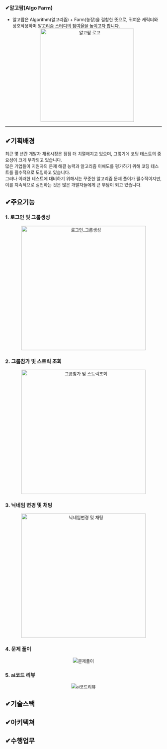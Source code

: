 ### ✔알고팜(Algo Farm)
- 알고팜은 Algorithm(알고리즘) + Farm(농장)을 결합한 뜻으로, 귀여운 캐릭터와 상호작용하며 알고리즘 스터디의 참여율을 높이고자 합니다.
  <div align="center">
    <img src="https://github.com/user-attachments/assets/972c20fc-0a9f-481e-b542-be99288ef9ab" alt="알고팜 로고" width="300">
  </div>
---
## ✔기획배경
  최근 몇 년간 개발자 채용시장은 점점 더 치열해지고 있으며, 그렇기에 코딩 테스트의 중요성이 크게 부각되고 있습니다.  
  많은 기업들이 지원자의 문제 해결 능력과 알고리즘 이해도를 평가하기 위해 코딩 테스트를 필수적으로 도입하고 있습니다.  
  그러나 이러한 테스트에 대비하기 위해서는 꾸준한 알고리즘 문제 풀이가 필수적이지만, 이를 지속적으로 실천하는 것은 많은 개발자들에게 큰 부담이 되고 있습니다.  


## ✔주요기능
### 1. 로그인 및 그룹생성
   <div align="center">
      <img src="https://github.com/user-attachments/assets/03c35994-7aa0-4677-88a3-c86bc437a59f" alt="로그인_그룹생성" width="400">
   </div>

### 2. 그룹참가 및 스트릭 조회
   <div align="center">
      <img src="https://github.com/user-attachments/assets/5d1737fe-623b-47b9-b2c6-341dad8cd880" alt="그룹참가 및 스트릭조회" width="400">
   </div>

### 3. 닉네임 변경 및 채팅
   <div align="center">
      <img src="https://github.com/user-attachments/assets/06712f9c-8bfe-4c21-94d0-139100fccf78" alt="닉네임변경 및 채팅" width="400">
   </div>

### 4. 문제 풀이
   <div align="center">
      <img src="https://github.com/user-attachments/assets/c8be84d5-085f-46c6-a17c-e6d0d97b0bea" alt="문제풀이">
   </div>

### 5. ai코드 리뷰
   <div align="center">
      <img src="https://github.com/user-attachments/assets/aaa40f98-61b0-488e-beef-6aa4890e81e9" alt="ai코드리뷰">
   </div>

## ✔기술스택
## ✔아키텍쳐
## ✔수행업무

